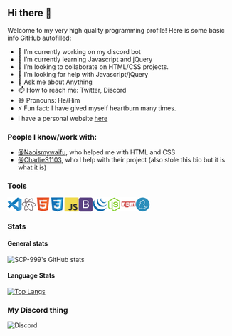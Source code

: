## Hi there 👋
Welcome to my very high quality programming profile! Here is some basic info GitHub autofilled:
- 🔭 I’m currently working on my discord bot
- 🌱 I’m currently learning Javascript and jQuery
- 👯 I’m looking to collaborate on HTML/CSS projects.
- 🤔 I’m looking for help with Javascript/jQuery 
- 💬 Ask me about Anything 
- 📫 How to reach me: Twitter, Discord
- 😄 Pronouns: He/Him
- ⚡ Fun fact: I have gived myself heartburn many times.
- I have a personal website [here](https://theblobscp.github.io)
### People I know/work with:
- [@Naoismywaifu](https://github.com/Naoismywaifu), who helped me with HTML and CSS
- [@CharlieS1103](https://github.com/CharlieS1103), who I help with their project (also stole this bio but it is what it is)

### Tools
<div style="display: flex;">
<img src="https://raw.githubusercontent.com/devicons/devicon/master/icons/vscode/vscode-original.svg" width="32" length="32" alt="Visual Studio Code" />
<img src="https://raw.githubusercontent.com/devicons/devicon/master/icons/atom/atom-original.svg" width="32" length="32" alt="Atom" />
<img src="https://raw.githubusercontent.com/devicons/devicon/master/icons/html5/html5-original.svg" width="32" length="32" alt="HTML5" />
<img src="https://raw.githubusercontent.com/devicons/devicon/master/icons/css3/css3-original.svg" width="32" length="32" alt="CSS3" />
<img src="https://raw.githubusercontent.com/devicons/devicon/master/icons/javascript/javascript-original.svg" width="32" length="32" alt="JavaScript" />
<img src="https://raw.githubusercontent.com/devicons/devicon/master/icons/bootstrap/bootstrap-plain.svg" width="32" length="32" alt="Bootstrap" />
<img src="https://raw.githubusercontent.com/devicons/devicon/master/icons/jquery/jquery-original.svg" width="32" length="32" alt="jQuery" />
<img src="https://raw.githubusercontent.com/devicons/devicon/master/icons/nodejs/nodejs-original.svg" width="32" length="32" alt="Node.js" />
<img src="https://raw.githubusercontent.com/devicons/devicon/master/icons/npm/npm-original-wordmark.svg" width="32" length="32" alt="npm" />
<img src="https://raw.githubusercontent.com/devicons/devicon/master/icons/yarn/yarn-original.svg" width="32" length="32" alt= "Yarn" />
</div>

### Stats
#### General stats
![SCP-999's GitHub stats](https://github-readme-stats.vercel.app/api?username=theblobscp&count_private=true&show_icons=true&theme=radical)

#### Language Stats
[![Top Langs](https://github-readme-stats.vercel.app/api/top-langs/?username=theblobscp&count_private=true&show_icons=true&theme=radical)](https://github.com/anuraghazra/github-readme-stats)
 
### My Discord thing
![Discord](https://discord.c99.nl/widget/theme-1/718291524130963550.png)
